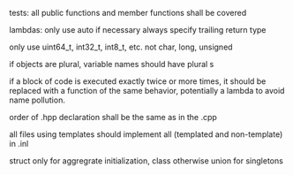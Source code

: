 tests:
    all public functions and member functions shall be covered

lambdas:
    only use auto if necessary
    always specify trailing return type

only use uint64_t, int32_t, int8_t, etc. not char, long, unsigned 

if objects are plural, variable names should have plural s

if a block of code is executed exactly twice or more times, it should be replaced with a function of the same behavior, potentially a lambda to avoid name pollution.

order of .hpp declaration shall be the same as in the .cpp

all files using templates should implement all (templated and non-template) in .inl

struct only for aggregrate initialization,
class otherwise
union for singletons